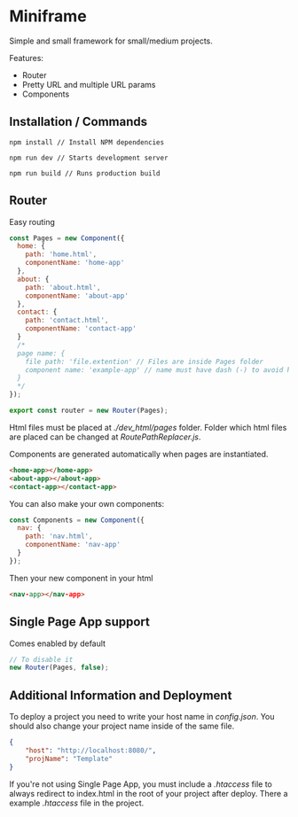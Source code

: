 # Miniframe

Simple and small framework for small/medium projects.

Features:
 * Router
 * Pretty URL and multiple URL params
 * Components


## Installation / Commands

```
npm install // Install NPM dependencies

npm run dev // Starts development server

npm run build // Runs production build
```

## Router

Easy routing

```javascript
const Pages = new Component({
  home: {
    path: 'home.html',
    componentName: 'home-app'
  },
  about: {
    path: 'about.html',
    componentName: 'about-app'
  },
  contact: {
    path: 'contact.html',
    componentName: 'contact-app'
  }
  /* 
  page name: {
    file path: 'file.extention' // Files are inside Pages folder
    component name: 'example-app' // name must have dash (-) to avoid html tags conflict 
  }
  */
});

export const router = new Router(Pages);
```

Html files must be placed at _./dev_html/pages_ folder. Folder which html files are placed can be changed at _RoutePathReplacer.js_.

Components are generated automatically when pages are instantiated.

```html
<home-app></home-app>
<about-app></about-app>
<contact-app></contact-app>
```

You can also make your own components:

```javascript
const Components = new Component({
  nav: {
    path: 'nav.html',
    componentName: 'nav-app'
  }
});
```

Then your new component in your html

```html
<nav-app></nav-app>
```

## Single Page App support

Comes enabled by default

```javascript
// To disable it
new Router(Pages, false);
```

## Additional Information and Deployment

To deploy a project you need to write your host name in _config.json_. You should also change your project name inside of the same file.

```json
{
    "host": "http://localhost:8080/",
    "projName": "Template"
}
```

If you're not using Single Page App, you must include a _.htaccess_ file to always redirect to index.html in the root of your project after deploy. There a example _.htaccess_ file in the project.
